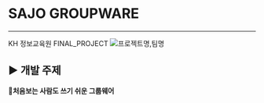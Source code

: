 # SAJO GROUPWARE
___
KH 정보교육원 FINAL_PROJECT
![프로젝트명,팀명](https://user-images.githubusercontent.com/98301780/184588340-23dabf56-f201-4f56-a2d7-dbe6b964a623.png)
## ▶️ 개발 주제

👥**처음보는 사람도 쓰기 쉬운 그룹웨어**
